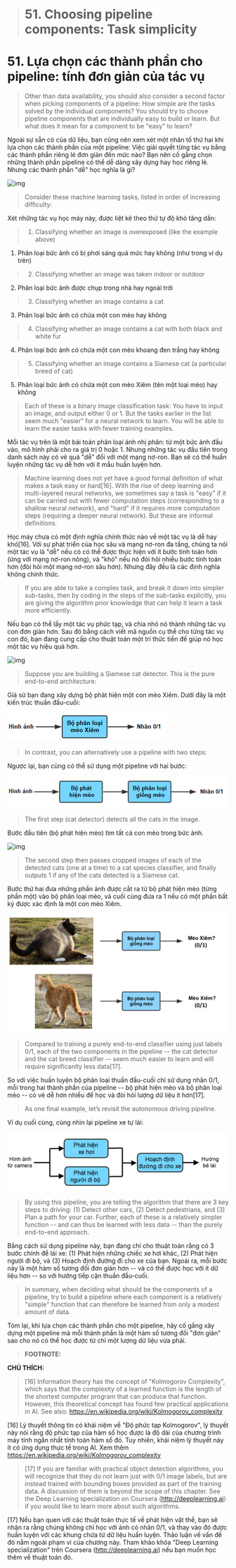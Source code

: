 > # 51. Choosing pipeline components: Task simplicity

# 51. Lựa chọn các thành phần cho pipeline: tính đơn giản của tác vụ

> Other than data availability, you should also consider a second factor when picking components of a pipeline: How simple are the tasks solved by the individual components? You should try to choose pipeline components that are individually easy to build or learn. But what does it mean for a component to be "easy" to learn?

Ngoài sự sẵn có của dữ liệu, bạn cũng nên xem xét một nhân tố thứ hai khi lựa chọn các thành phần của một pipeline: Việc giải quyết từng tác vụ bằng các thành phần riêng lẻ đơn giản đến mức nào? Bạn nên cố gắng chọn những thành phần pipeline có thể dễ dàng xây dựng hay học riêng lẻ. Nhưng các thành phần "dễ" học nghĩa là gì?

![img](../imgs/C51_01.png)

> Consider these machine learning tasks, listed in order of increasing difficulty:

Xét những tác vụ học máy này, được liệt kê theo thứ tự độ khó tăng dần:

> 1. Classifying whether an image is overexposed (like the example above)

1. Phân loại bức ảnh có bị phơi sáng quá mức hay không (như trong ví dụ trên)

> 2. Classifying whether an image was taken indoor or outdoor

2. Phân loại bức ảnh được chụp trong nhà hay ngoài trời

> 3. Classifying whether an image contains a cat

3. Phân loại bức ảnh có chứa một con mèo hay không

> 4. Classifying whether an image contains a cat with both black and white fur

4. Phân loại bức ảnh có chứa một con mèo khoang đen trắng hay không

> 5. Classifying whether an image contains a Siamese cat (a particular breed of cat)

5. Phân loại bức ảnh có chứa một con mèo Xiêm (tên một loại mèo) hay không

> Each of these is a binary image classification task: You have to input an image, and output either 0 or 1. But the tasks earlier in the list seem much "easier" for a neural network to learn. You will be able to learn the easier tasks with fewer training examples.

Mỗi tác vụ trên là một bài toán phân loại ảnh nhị phân: từ một bức ảnh đầu vào, mô hình phải cho ra giá trị 0 hoặc 1. Nhưng những tác vụ đầu tiên trong danh sách này có vẻ quá "dễ" đối với một mạng nơ-ron. Bạn sẽ có thể huấn luyện những tác vụ dễ hơn với ít mẫu huấn luyện hơn.

> Machine learning does not yet have a good formal definition of what makes a task easy or hard[16]. With the rise of deep learning and multi-layered neural networks, we sometimes say a task is "easy" if it can be carried out with fewer computation steps (corresponding to a shallow neural network), and "hard" if it requires more computation steps (requiring a deeper neural network). But these are informal definitions.

Học máy chưa có một định nghĩa chính thức nào về một tác vụ là dễ hay khó[16]. Với sự phát triển của học sâu và mạng nơ-ron đa tầng, chúng ta nói một tác vụ là "dễ" nếu có có thể được thực hiện với ít bước tính toán hơn (ứng với mạng nơ-ron nông), và "khó" nếu nó đòi hỏi nhiều bước tính toán hơn (đòi hỏi một mạng nơ-ron sâu hơn). Nhưng đây đều là các định nghĩa không chính thức.

> If you are able to take a complex task, and break it down into simpler sub-tasks, then by coding in the steps of the sub-tasks explicitly, you are giving the algorithm prior knowledge that can help it learn a task more efficiently.

Nếu bạn có thể lấy một tác vụ phức tạp, và chia nhỏ nó thành những tác vụ con đơn giản hơn. Sau đó bằng cách viết mã nguồn cụ thể cho từng tác vụ con đó, bạn đang cung cấp cho thuật toán một tri thức tiền đề giúp nó học một tác vụ hiệu quả hơn.

![img](../imgs/C51_02.png)

> Suppose you are building a Siamese cat detector. This is the pure end-to-end architecture:

Giả sử bạn đang xây dựng bộ phát hiện một con mèo Xiêm. Dưới đây là một kiến trúc thuần đầu-cuối:

![img](../imgs/C51_03.png)

> In contrast, you can alternatively use a pipeline with two steps:

Ngược lại, bạn cũng có thể sử dụng một pipeline với hai bước:

![img](../imgs/C51_04.png)

> The first step (cat detector) detects all the cats in the image.

Bước đầu tiên (bộ phát hiện mèo) tìm tất cả con mèo trong bức ảnh.

![img](../imgs/C51_05.png)

> The second step then passes cropped images of each of the detected cats (one at a time) to a cat species classifier, and finally outputs 1 if any of the cats detected is a Siamese cat.

Bước thứ hai đưa những phần ảnh được cắt ra từ bộ phát hiện mèo (từng phần một) vào bộ phân loại mèo, và cuối cùng đưa ra 1 nếu có một phần bất kỳ được xác định là một con mèo Xiêm.

![img](../imgs/C51_06.png)

> Compared to training a purely end-to-end classifier using just labels 0/1, each of the two components in the pipeline -- the cat detector and the cat breed classifier -- seem much easier to learn and will require significantly less data[17].

So với việc huấn luyện bộ phân loại thuần đầu-cuối chỉ sử dụng nhãn 0/1, mỗi trong hai thành phần của pipeline -- bộ phát hiện mèo và bộ phân loại mèo -- có vẻ dễ hơn nhiều để học và đòi hỏi lượng dữ liệu ít hơn[17].

> As one final example, let’s revisit the autonomous driving pipeline.

Ví dụ cuối cùng, cùng nhìn lại pipeline xe tự lái:

![img](../imgs/C51_07.png)

> By using this pipeline, you are telling the algorithm that there are 3 key steps to driving: (1) Detect other cars, (2) Detect pedestrians, and (3) Plan a path for your car. Further, each of these is a relatively simpler function -- and can thus be learned with less data -- than the purely end-to-end approach.

Bằng cách sử dụng pipeline này, bạn đang chỉ cho thuật toán rằng có 3 bước chính để lái xe: (1) Phát hiện những chiếc xe hơi khác, (2) Phát hiện người đi bộ, và (3) Hoạch định đường đi cho xe của bạn. Ngoài ra, mỗi bước này là một hàm số tương đối đơn giản hơn -- và có thể được học với ít dữ liệu hơn -- so với hướng tiếp cận thuần đầu-cuối.

> In summary, when deciding what should be the components of a pipeline, try to build a pipeline where each component is a relatively "simple" function that can therefore be learned from only a modest amount of data.

Tóm lại, khi lựa chọn các thành phần cho một pipeline, hãy cố gắng xây dựng một pipeline mà mỗi thành phần là một hàm số tương đối "đơn giản" sao cho nó có thể học được từ chỉ một lượng dữ liệu vừa phải.

> **FOOTNOTE:**

**CHÚ THÍCH:**

> [16] Information theory has the concept of "Kolmogorov Complexity", which says that the complexity of a learned function is the length of the shortest computer program that can produce that function. However, this theoretical concept has found few practical applications in AI. See also: https://en.wikipedia.org/wiki/Kolmogorov_complexity

[16] Lý thuyết thông tin có khái niệm về "Độ phức tạp Kolmogorov", lý thuyết này nói rằng độ phức tạp của hàm số học được là độ dài của chương trình máy tính ngắn nhất tính toán hàm số đó. Tuy nhiên, khái niệm lý thuyết này ít có ứng dụng thực tế trong AI. Xem thêm https://en.wikipedia.org/wiki/Kolmogorov_complexity

> [17] If you are familiar with practical object detection algorithms, you will recognize that they do not learn just with 0/1 image labels, but are instead trained with bounding boxes provided as part of the training data. A discussion of them is beyond the scope of this chapter. See the Deep Learning specialization on Coursera (http://deeplearning.ai) if you would like to learn more about such algorithms.

[17] Nếu bạn quen với các thuật toán thực tế về phát hiện vật thể, bạn sẽ nhận ra rằng chúng không chỉ học với ảnh có nhãn 0/1, và thay vào đó được huấn luyện với các khung chứa từ dữ liệu huấn luyện. Thảo luận về vấn đề đó nằm ngoài phạm vi của chương này. Tham khảo khóa "Deep Learning specialization" trên Coursera (http://deeplearning.ai) nếu bạn muốn học thêm về thuật toán đó.